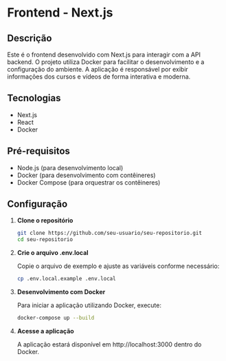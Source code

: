 # Frontend - Next.js

## Descrição

Este é o frontend desenvolvido com Next.js para interagir com a API backend. O projeto utiliza Docker para facilitar o desenvolvimento e a configuração do ambiente. A aplicação é responsável por exibir informações dos cursos e vídeos de forma interativa e moderna.

## Tecnologias

- Next.js
- React
- Docker

## Pré-requisitos

- Node.js (para desenvolvimento local)
- Docker (para desenvolvimento com contêineres)
- Docker Compose (para orquestrar os contêineres)

## Configuração

1. **Clone o repositório**

   ```bash
   git clone https://github.com/seu-usuario/seu-repositorio.git
   cd seu-repositorio

   ```

2. **Crie o arquivo .env.local**

   Copie o arquivo de exemplo e ajuste as variáveis conforme necessário:

   ```bash
   cp .env.local.example .env.local

   ```

3. **Desenvolvimento com Docker**

   Para iniciar a aplicação utilizando Docker, execute:

   ```bash
   docker-compose up --build

   ```

4. **Acesse a aplicação**

   A aplicação estará disponível em http://localhost:3000 dentro do Docker.
